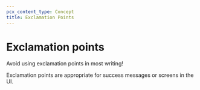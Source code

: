 ```yaml
---
pcx_content_type: Concept
title: Exclamation Points
---
```


# Exclamation points

Avoid using exclamation points in most writing!

Exclamation points are appropriate for success messages or screens in the UI.
